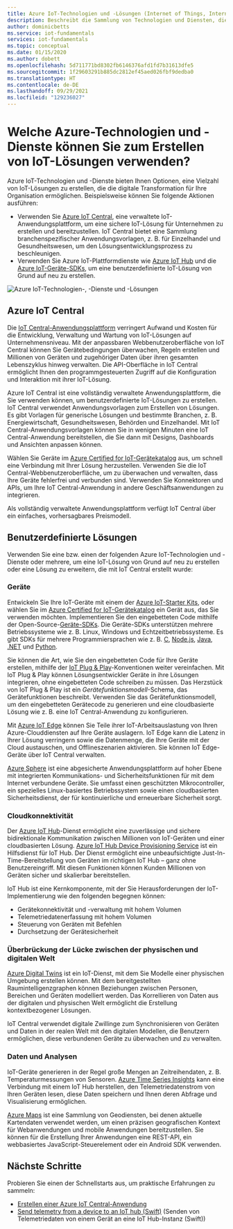 ```yaml
---
title: Azure IoT-Technologien und -Lösungen (Internet of Things, Internet der Dinge)
description: Beschreibt die Sammlung von Technologien und Diensten, die Sie verwenden können, um eine Azure IoT-Lösung zu erstellen.
author: dominicbetts
ms.service: iot-fundamentals
services: iot-fundamentals
ms.topic: conceptual
ms.date: 01/15/2020
ms.author: dobett
ms.openlocfilehash: 5d711771bd8302fb6146376afd1fd7b31613dfe5
ms.sourcegitcommit: 1f29603291b885dc2812ef45aed026fbf9dedba0
ms.translationtype: HT
ms.contentlocale: de-DE
ms.lasthandoff: 09/29/2021
ms.locfileid: "129236027"
---
```

# <a name="what-azure-technologies-and-services-can-you-use-to-create-iot-solutions"></a>Welche Azure-Technologien und -Dienste können Sie zum Erstellen von IoT-Lösungen verwenden?

Azure IoT-Technologien und -Dienste bieten Ihnen Optionen, eine Vielzahl von IoT-Lösungen zu erstellen, die die digitale Transformation für Ihre Organisation ermöglichen. Beispielsweise können Sie folgende Aktionen ausführen:

* Verwenden Sie [Azure IoT Central](https://apps.azureiotcentral.com), eine verwaltete IoT-Anwendungsplattform, um eine sichere IoT-Lösung für Unternehmen zu erstellen und bereitzustellen. IoT Central bietet eine Sammlung branchenspezifischer Anwendungsvorlagen, z. B. für Einzelhandel und Gesundheitswesen, um den Lösungsentwicklungsprozess zu beschleunigen.
* Verwenden Sie Azure IoT-Plattformdienste wie [Azure IoT Hub](../iot-hub/about-iot-hub.md) und die [Azure IoT-Geräte-SDKs](../iot-hub/iot-hub-devguide-sdks.md), um eine benutzerdefinierte IoT-Lösung von Grund auf neu zu erstellen.

![Azure IoT-Technologien-, -Dienste und -Lösungen](./media/iot-services-and-technologies/iot-technologies-services.png)

## <a name="azure-iot-central"></a>Azure IoT Central

Die [IoT Central-Anwendungsplattform](https://apps.azureiotcentral.com) verringert Aufwand und Kosten für die Entwicklung, Verwaltung und Wartung von IoT-Lösungen auf Unternehmensniveau. Mit der anpassbaren Webbenutzeroberfläche von IoT Central können Sie Gerätebedingungen überwachen, Regeln erstellen und Millionen von Geräten und zugehöriger Daten über ihren gesamten Lebenszyklus hinweg verwalten. Die API-Oberfläche in IoT Central ermöglicht Ihnen den programmgesteuerten Zugriff auf die Konfiguration und Interaktion mit ihrer IoT-Lösung.

Azure IoT Central ist eine vollständig verwaltete Anwendungsplattform, die Sie verwenden können, um benutzerdefinierte IoT-Lösungen zu erstellen. IoT Central verwendet Anwendungsvorlagen zum Erstellen von Lösungen. Es gibt Vorlagen für generische Lösungen und bestimmte Branchen, z. B. Energiewirtschaft, Gesundheitswesen, Behörden und Einzelhandel. Mit IoT Central-Anwendungsvorlagen können Sie in wenigen Minuten eine IoT Central-Anwendung bereitstellen, die Sie dann mit Designs, Dashboards und Ansichten anpassen können.

Wählen Sie Geräte im [Azure Certified for IoT-Gerätekatalog](https://devicecatalog.azure.com) aus, um schnell eine Verbindung mit Ihrer Lösung herzustellen. Verwenden Sie die IoT Central-Webbenutzeroberfläche, um zu überwachen und verwalten, dass Ihre Geräte fehlerfrei und verbunden sind. Verwenden Sie Konnektoren und APIs, um Ihre IoT Central-Anwendung in andere Geschäftsanwendungen zu integrieren.

Als vollständig verwaltete Anwendungsplattform verfügt IoT Central über ein einfaches, vorhersagbares Preismodell.

## <a name="custom-solutions"></a>Benutzerdefinierte Lösungen

Verwenden Sie eine bzw. einen der folgenden Azure IoT-Technologien und -Dienste oder mehrere, um eine IoT-Lösung von Grund auf neu zu erstellen oder eine Lösung zu erweitern, die mit IoT Central erstellt wurde:

### <a name="devices"></a>Geräte

Entwickeln Sie Ihre IoT-Geräte mit einem der [Azure IoT-Starter Kits](https://devicecatalog.azure.com/kits), oder wählen Sie im [Azure Certified for IoT-Gerätekatalog](https://devicecatalog.azure.com) ein Gerät aus, das Sie verwenden möchten. Implementieren Sie den eingebetteten Code mithilfe der Open-Source-[Geräte-SDKs](../iot-hub/iot-hub-devguide-sdks.md). Die Geräte-SDKs unterstützen mehrere Betriebssysteme wie z. B. Linux, Windows und Echtzeitbetriebssysteme. Es gibt SDKs für mehrere Programmiersprachen wie z. B. [C](https://github.com/Azure/azure-iot-sdk-c), [Node.js](https://github.com/Azure/azure-iot-sdk-node), [Java](https://github.com/Azure/azure-iot-sdk-java), [.NET](https://github.com/Azure/azure-iot-sdk-csharp) und [Python](https://github.com/Azure/azure-iot-sdk-python).

Sie können die Art, wie Sie den eingebetteten Code für Ihre Geräte erstellen, mithilfe der [IoT Plug & Play](../iot-develop/overview-iot-plug-and-play.md)-Konventionen weiter vereinfachen. Mit IoT Plug & Play können Lösungsentwickler Geräte in ihre Lösungen integrieren, ohne eingebetteten Code schreiben zu müssen. Das Herzstück von IoT Plug & Play ist ein _Gerätefunktionsmodell_-Schema, das Gerätefunktionen beschreibt. Verwenden Sie das Gerätefunktionsmodell, um den eingebetteten Gerätecode zu generieren und eine cloudbasierte Lösung wie z. B. eine IoT Central-Anwendung zu konfigurieren.

Mit [Azure IoT Edge](../iot-edge/about-iot-edge.md) können Sie Teile ihrer IoT-Arbeitsauslastung von Ihren Azure-Clouddiensten auf Ihre Geräte auslagern. IoT Edge kann die Latenz in Ihrer Lösung verringern sowie die Datenmenge, die Ihre Geräte mit der Cloud austauschen, und Offlineszenarien aktivieren. Sie können IoT Edge-Geräte über IoT Central verwalten.

[Azure Sphere](/azure-sphere/product-overview/what-is-azure-sphere) ist eine abgesicherte Anwendungsplattform auf hoher Ebene mit integrierten Kommunikations- und Sicherheitsfunktionen für mit dem Internet verbundene Geräte. Sie umfasst einen geschützten Mikrocontroller, ein spezielles Linux-basiertes Betriebssystem sowie einen cloudbasierten Sicherheitsdienst, der für kontinuierliche und erneuerbare Sicherheit sorgt.

### <a name="cloud-connectivity"></a>Cloudkonnektivität

Der [Azure IoT Hub](../iot-hub/about-iot-hub.md)-Dienst ermöglicht eine zuverlässige und sichere bidirektionale Kommunikation zwischen Millionen von IoT-Geräten und einer cloudbasierten Lösung. [Azure IoT Hub Device Provisioning Service](../iot-dps/about-iot-dps.md) ist ein Hilfsdienst für IoT Hub. Der Dienst ermöglicht eine unbeaufsichtigte Just-In-Time-Bereitstellung von Geräten im richtigen IoT Hub – ganz ohne Benutzereingriff. Mit diesen Funktionen können Kunden Millionen von Geräten sicher und skalierbar bereitstellen.

IoT Hub ist eine Kernkomponente, mit der Sie Herausforderungen der IoT-Implementierung wie den folgenden begegnen können:

* Gerätekonnektivität und -verwaltung mit hohem Volumen
* Telemetriedatenerfassung mit hohem Volumen
* Steuerung von Geräten mit Befehlen
* Durchsetzung der Gerätesicherheit

### <a name="bridging-the-gap-between-the-physical-and-digital-worlds"></a>Überbrückung der Lücke zwischen der physischen und digitalen Welt

[Azure Digital Twins](../digital-twins/overview.md) ist ein IoT-Dienst, mit dem Sie Modelle einer physischen Umgebung erstellen können. Mit dem bereitgestellten Raumintelligenzgraphen können Beziehungen zwischen Personen, Bereichen und Geräten modelliert werden. Das Korrellieren von Daten aus der digitalen und physischen Welt ermöglicht die Erstellung kontextbezogener Lösungen.

IoT Central verwendet digitale Zwillinge zum Synchronisieren von Geräten und Daten in der realen Welt mit den digitalen Modellen, die Benutzern ermöglichen, diese verbundenen Geräte zu überwachen und zu verwalten.

### <a name="data-and-analytics"></a>Daten und Analysen

IoT-Geräte generieren in der Regel große Mengen an Zeitreihendaten, z. B. Temperaturmessungen von Sensoren. [Azure Time Series Insights](../time-series-insights/time-series-insights-overview.md) kann eine Verbindung mit einem IoT Hub herstellen, den Telemetriedatenstrom von Ihren Geräten lesen, diese Daten speichern und Ihnen deren Abfrage und Visualisierung ermöglichen.

[Azure Maps](../azure-maps/index.yml) ist eine Sammlung von Geodiensten, bei denen aktuelle Kartendaten verwendet werden, um einen präzisen geografischen Kontext für Webanwendungen und mobile Anwendungen bereitzustellen. Sie können für die Erstellung Ihrer Anwendungen eine REST-API, ein webbasiertes JavaScript-Steuerelement oder ein Android SDK verwenden.

## <a name="next-steps"></a>Nächste Schritte

Probieren Sie einen der Schnellstarts aus, um praktische Erfahrungen zu sammeln:

- [Erstellen einer Azure IoT Central-Anwendung](../iot-central/core/quick-deploy-iot-central.md)
- [Send telemetry from a device to an IoT hub (Swift)](../iot-hub/quickstart-send-telemetry-cli.md) (Senden von Telemetriedaten von einem Gerät an eine IoT Hub-Instanz (Swift))
